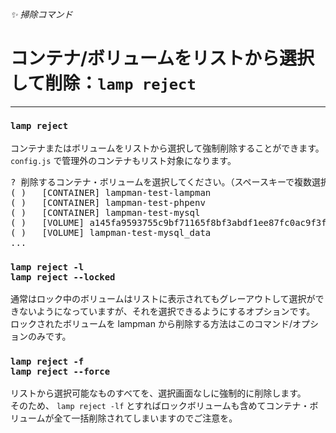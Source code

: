 ###### ✨ 掃除コマンド

# コンテナ/ボリュームをリストから選択して削除：`lamp reject`
----------------------------------------------------------------------

### `lamp reject`

コンテナまたはボリュームをリストから選択して強制削除することができます。
`config.js` で管理外のコンテナもリスト対象になります。

<pre class="cmd">
? 削除するコンテナ・ボリュームを選択してください。（スペースキーで複数選択可） »
( )   [CONTAINER] lampman-test-lampman
( )   [CONTAINER] lampman-test-phpenv
( )   [CONTAINER] lampman-test-mysql
( )   [VOLUME] a145fa9593755c9bf71165f8bf3abdf1ee87fc0ac9f3f671eeceb20e74f2d00b
( )   [VOLUME] lampman-test-mysql_data
...
</pre>

### `lamp reject -l`<br>`lamp reject --locked`

通常はロック中のボリュームはリストに表示されてもグレーアウトして選択ができないようになっていますが、それを選択できるようにするオプションです。
ロックされたボリュームを lampman から削除する方法はこのコマンド/オプションのみです。

### `lamp reject -f`<br>`lamp reject --force`

リストから選択可能なものすべてを、選択画面なしに強制的に削除します。  
そのため、 `lamp reject -lf` とすればロックボリュームも含めてコンテナ・ボリュームが全て一括削除されてしまいますのでご注意を。
